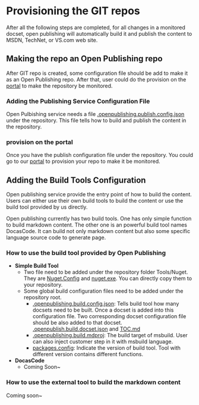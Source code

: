 # Provisioning the GIT repos
After all the following steps are completed, for all changes in a monitored docset, open publishing will automatically build it and publish the content to MSDN, TechNet, or VS.com web site.

## Making the repo an Open Publishing repo
After GIT repo is created, some configuration file should be add to make it as an Open Publishing repo. After that, user could do the provision on the [portal](https://op-portal-prod.azurewebsites.net) to make the repository be monitored.

### Adding the Publishing Service Configuration File
Open Pulbishing service needs a file [.openpublishing.publish.config.json](repo-config.md#-openpublishing-publish-config-json) under the repository. This file tells how to build and publish the content in the repository.

### provision on the portal  ###
Once you have the publish configuration file under the repository. You could go to our [portal](https://op-portal-prod.azurewebsites.net) to provision your repo to make it be monitored.

## Adding the Build Tools Configuration
Open publishing service provide the entry point of how to build the content. Users can either use their own build tools to build the content or use the build tool provided by us directly.

Open publishing currently has two build tools. One has only simple function to build markdown content. The other one is an powerful build tool names DocasCode. It can build not only markdown content but also some specific language source code to generate page.   

### How to use the build tool provided by Open Publishing
- **Simple Build Tool**
	- Two file need to be added under the repository folder Tools/Nuget. They are [Nuget.Config](https://github.com/openpublish/docs/blob/master/Tools/NuGet/Nuget.Config) and [nuget.exe](https://github.com/openpublish/docs/blob/master/Tools/NuGet/nuget.exe). You can directly copy them to your repository.
	- Some global build configuration files need to be added under the repository root.
		- [.openpublishing.build.config.json](repo-config.md#-openpublish-build-config-json): Tells build tool how many docsets need to be built. Once a docset is added into this configuration file. Two corresponding docset configuration file should be also added to that docset. [.openpublish.build.docset.json](repo-config.md#-openpublish-build-docset-json) and [TOC.md](repo-config.md#TOC-md) 
		- [.openpublishing.build.mdproj](repo-config.md#-openpublish-build-mdproj): The build target of msbuild. User can also inject customer step in it with msbuild language.
		- [packages.config](repo-config.md#packages-config): Indicate the version of build tool. Tool with different version contains different functions.
- **DocasCode**
	- Coming Soon~

### How to use the external tool to build the markdown content
Coming soon~
